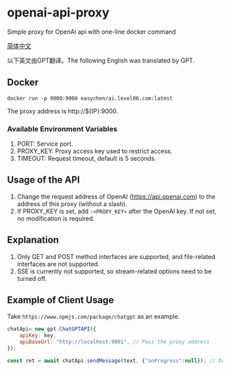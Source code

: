 # openai-api-proxy

Simple proxy for OpenAi api with one-line docker command

[简体中文](README.CN.md)

以下英文由GPT翻译。The following English was translated by GPT.

## Docker

```
docker run -p 9000:9000 easychen/ai.level06.com:latest
```

The proxy address is http://${IP}:9000.

### Available Environment Variables

1. PORT: Service port.
2. PROXY_KEY: Proxy access key used to restrict access.
3. TIMEOUT: Request timeout, default is 5 seconds.

## Usage of the API

1. Change the request address of OpenAI (https://api.openai.com) to the address of this proxy (without a slash).
2. If PROXY_KEY is set, add `:<PROXY_KEY>` after the OpenAI key. If not set, no modification is required.

## Explanation

1. Only GET and POST method interfaces are supported, and file-related interfaces are not supported.
2. SSE is currently not supported, so stream-related options need to be turned off.

## Example of Client Usage

Take `https://www.npmjs.com/package/chatgpt` as an example.

```js
chatApi= new gpt.ChatGPTAPI({
    apiKey: key,
    apiBaseUrl: "http://localhost:9001", // Pass the proxy address
});

const ret = await chatApi.sendMessage(text, {"onProgress":null}); // Do not implement onProgress, otherwise an error will occur.
```

